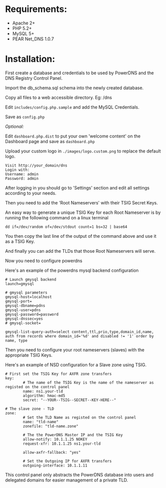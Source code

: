 # Requirements:

* Apache 2+
* PHP 5.2+
* MySQL 5+
* PEAR Net_DNS 1.0.7

# Installation:

First create a database and credentials to be used by PowerDNS and the DNS Registry Control Panel.

Import the db_schema.sql schema into the newly created database.


Copy all files to a web accessible directory. Eg: /dns

Edit `includes/config.php.sample` and add the MySQL Credentials.

Save as `config.php`


*Optional:*

Edit `dashboard.php.dist` to put your own 'welcome content' on the Dashboard page and save as `dashboard.php`

Upload your custom logo in `./images/logo.custom.png` to replace the default logo. 


```
Visit http://your_domain/dns
Login with:
Username: admin
Password: admin
```

After logging in you should go to 'Settings' section and edit all settings according to your needs.


Then you need to add the 'Root Nameservers' with their TSIG Secret Keys.

An easy way to generate a unique TSIG Key for each Root Nameserver is by running the following command on a linux terminal

`dd if=/dev/random of=/dev/stdout count=1 bs=32 | base64`

You then copy the last line of the output of the command above and use it as a TSIG Key.


And finally you can add the TLDs that those Root Nameservers will serve.

Now you need to configure powerdns

Here's an example of the powerdns mysql backend configuration


```
# Launch gmysql backend
launch=gmysql

# gmysql parameters
gmysql-host=localhost
gmysql-port=
gmysql-dbname=pdns
gmysql-user=pdns
gmysql-password=password
gmysql-dnssec=yes
# gmysql-socket=

gmysql-list-query-auth=select content,ttl,prio,type,domain_id,name, auth from records where domain_id='%d' and disabled != '1' order by name, type
```


Then you need to configure your root nameservers (slaves) with the appropriate TSIG Keys.

Here's an example of NSD configuration for a Slave zone using TSIG.

```
# First set the TSIG Key for AXFR zone transfers
key:
		# The name of the TSIG Key is the name of the nameserver as registed on the control panel
        name: ns1.your-tld
        algorithm: hmac-md5
        secret: "--YOUR--TSIG--SECRET--KEY-HERE--"

# The slave zone - TLD
zone:
        # Set the TLD Name as registed on the control panel
        name: "tld-name"
        zonefile: "tld-name.zone"

        # The the PowerDNS Master IP and the TSIG Key 
        allow-notify: 10.1.1.25 NOKEY
        request-xfr: 10.1.1.25 ns1.your-tld

        allow-axfr-fallback: "yes"

        # Set the Outgoing IP for AXFR transfers
        outgoing-interface: 10.1.1.11
```

This control panel only abstracts the PowerDNS database into users and delegated domains for easier management of a private TLD.


